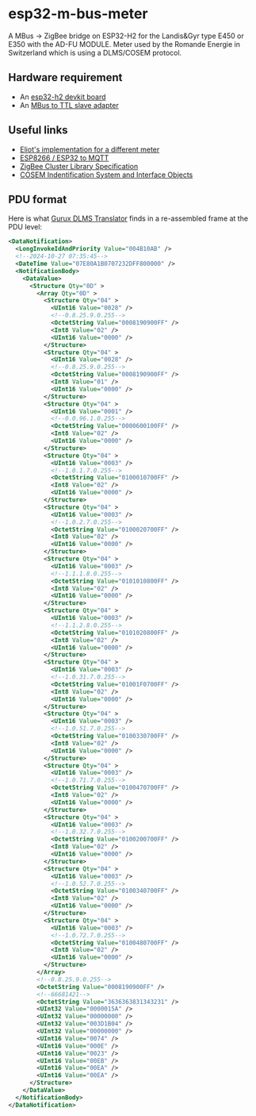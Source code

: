 # esp32-m-bus-meter

A MBus -> ZigBee bridge on ESP32-H2 for the  Landis&Gyr type E450 or E350 with the AD-FU MODULE.
Meter used by the Romande Energie in Switzerland which is using a DLMS/COSEM protocol.

## Hardware requirement

* An [esp32-h2 devkit board](https://docs.espressif.com/projects/esp-dev-kits/en/latest/esp32h2/esp32-h2-devkitm-1/user_guide.html#getting-started)
* An [MBus to TTL slave adapter](https://www.aliexpress.com/item/1005006030830638.html)

## Useful links

* [Eliot's implementation for a different meter](https://github.com/EliotFerragni/smart-meter-p1-reader)
* [ESP8266 / ESP32 to MQTT](https://github.com/alekslt/HANToMQTT)
* [ZigBee Cluster Library Specification](https://zigbeealliance.org/wp-content/uploads/2019/12/07-5123-06-zigbee-cluster-library-specification.pdf)
* [COSEM Indentification System and Interface Objects](https://www.cs.ru.nl/~marko/onderwijs/bss/SmartMeter/Excerpt_BB7.pdf)

## PDU format

Here is what [Gurux DLMS Translator](https://www.gurux.fi/GuruxDLMSTranslator) finds in a re-assembled frame at the PDU level:

```xml
<DataNotification>
  <LongInvokeIdAndPriority Value="004B10AB" />
  <!--2024-10-27 07:35:45-->
  <DateTime Value="07E80A1B0707232DFF800000" />
  <NotificationBody>
    <DataValue>
      <Structure Qty="0D" >
        <Array Qty="0D" >
          <Structure Qty="04" >
            <UInt16 Value="0028" />
            <!--0.8.25.9.0.255-->
            <OctetString Value="0008190900FF" />
            <Int8 Value="02" />
            <UInt16 Value="0000" />
          </Structure>
          <Structure Qty="04" >
            <UInt16 Value="0028" />
            <!--0.8.25.9.0.255-->
            <OctetString Value="0008190900FF" />
            <Int8 Value="01" />
            <UInt16 Value="0000" />
          </Structure>
          <Structure Qty="04" >
            <UInt16 Value="0001" />
            <!--0.0.96.1.0.255-->
            <OctetString Value="0000600100FF" />
            <Int8 Value="02" />
            <UInt16 Value="0000" />
          </Structure>
          <Structure Qty="04" >
            <UInt16 Value="0003" />
            <!--1.0.1.7.0.255-->
            <OctetString Value="0100010700FF" />
            <Int8 Value="02" />
            <UInt16 Value="0000" />
          </Structure>
          <Structure Qty="04" >
            <UInt16 Value="0003" />
            <!--1.0.2.7.0.255-->
            <OctetString Value="0100020700FF" />
            <Int8 Value="02" />
            <UInt16 Value="0000" />
          </Structure>
          <Structure Qty="04" >
            <UInt16 Value="0003" />
            <!--1.1.1.8.0.255-->
            <OctetString Value="0101010800FF" />
            <Int8 Value="02" />
            <UInt16 Value="0000" />
          </Structure>
          <Structure Qty="04" >
            <UInt16 Value="0003" />
            <!--1.1.2.8.0.255-->
            <OctetString Value="0101020800FF" />
            <Int8 Value="02" />
            <UInt16 Value="0000" />
          </Structure>
          <Structure Qty="04" >
            <UInt16 Value="0003" />
            <!--1.0.31.7.0.255-->
            <OctetString Value="01001F0700FF" />
            <Int8 Value="02" />
            <UInt16 Value="0000" />
          </Structure>
          <Structure Qty="04" >
            <UInt16 Value="0003" />
            <!--1.0.51.7.0.255-->
            <OctetString Value="0100330700FF" />
            <Int8 Value="02" />
            <UInt16 Value="0000" />
          </Structure>
          <Structure Qty="04" >
            <UInt16 Value="0003" />
            <!--1.0.71.7.0.255-->
            <OctetString Value="0100470700FF" />
            <Int8 Value="02" />
            <UInt16 Value="0000" />
          </Structure>
          <Structure Qty="04" >
            <UInt16 Value="0003" />
            <!--1.0.32.7.0.255-->
            <OctetString Value="0100200700FF" />
            <Int8 Value="02" />
            <UInt16 Value="0000" />
          </Structure>
          <Structure Qty="04" >
            <UInt16 Value="0003" />
            <!--1.0.52.7.0.255-->
            <OctetString Value="0100340700FF" />
            <Int8 Value="02" />
            <UInt16 Value="0000" />
          </Structure>
          <Structure Qty="04" >
            <UInt16 Value="0003" />
            <!--1.0.72.7.0.255-->
            <OctetString Value="0100480700FF" />
            <Int8 Value="02" />
            <UInt16 Value="0000" />
          </Structure>
        </Array>
        <!--0.8.25.9.0.255-->
        <OctetString Value="0008190900FF" />
        <!--66681421-->
        <OctetString Value="3636363831343231" />
        <UInt32 Value="0000015A" />
        <UInt32 Value="00000000" />
        <UInt32 Value="003D1B04" />
        <UInt32 Value="00000000" />
        <UInt16 Value="0074" />
        <UInt16 Value="000E" />
        <UInt16 Value="0023" />
        <UInt16 Value="00EB" />
        <UInt16 Value="00EA" />
        <UInt16 Value="00EA" />
      </Structure>
    </DataValue>
  </NotificationBody>
</DataNotification>
```
